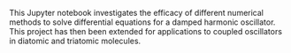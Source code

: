 This Jupyter notebook investigates the efficacy of different numerical methods to solve differential equations for a damped harmonic oscillator. This project has then been extended for applications to coupled oscillators in diatomic and triatomic molecules.
